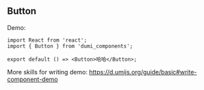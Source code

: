 
## Button

Demo:

```tsx
import React from 'react';
import { Button } from 'dumi_components';

export default () => <Button>哈哈</Button>;
```

More skills for writing demo: https://d.umijs.org/guide/basic#write-component-demo
